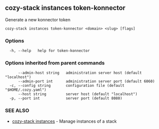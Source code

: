 ## cozy-stack instances token-konnector

Generate a new konnector token

```
cozy-stack instances token-konnector <domain> <slug> [flags]
```

### Options

```
  -h, --help   help for token-konnector
```

### Options inherited from parent commands

```
      --admin-host string   administration server host (default "localhost")
      --admin-port int      administration server port (default 6060)
  -c, --config string       configuration file (default "$HOME/.cozy.yaml")
      --host string         server host (default "localhost")
  -p, --port int            server port (default 8080)
```

### SEE ALSO

* [cozy-stack instances](cozy-stack_instances.md)	 - Manage instances of a stack


